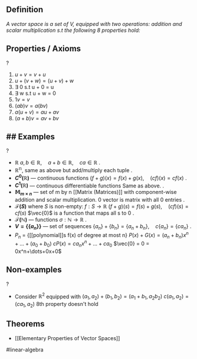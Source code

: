 ## Definition
*A vector space is a set of V, equipped with two operations: addition and scalar multiplication s.t the following 8 properties hold:*

## Properties / Axioms
?
1. $u + v = v + u$
2. $u + (v+w) = (u+v) + w$
3. $\exists$ 0 s.t u + 0 = u
4. $\exists$ w s.t u + w = 0
5. $1v = v$
6. $(ab)v = a(bv)$
7. $a(u+v) = au + av$
8. $(a+b)v = av + bv$
<!--SR:!2025-06-27,14,296-->

## ## Examples
?
- $\mathbb{R}$
	$a, b \in \mathbb{R}, \quad a + b \in \mathbb{R}, \quad c a \in \mathbb{R}$
.
- $\mathbb{R^n}$, same as above but add/multiply each tuple
.
- **$C^0(\mathbb{R})$** — continuous functions
	$(f+g)(x) = f(x) + g(x), \quad (c f)(x) = c f(x)$
‎.
- **$C^1(\mathbb{R})$** — continuous differentiable functions
  Same as above.
‎.
- **$\mathbb{M}_{m \times n}$** — set of m by n [[Matrix (Matrices)]]
	with component-wise addition and scalar multiplication.
	0 vector is matrix with all 0 entries
‎.
- **$\mathcal{F}(S)$** where $S$ is non-empty: $f : S \to \mathbb{R}$
	$(f+g)(s) = f(s) + g(s),\quad(c f)(s) = c f(s)$
	$\vec{0}$ is a function that maps all s to 0
‎.
- **$\mathcal{F}(\mathbb{N})$** — functions $\sigma : \mathbb{N} \to \mathbb{R}$
‎.
- **$V = \{ \{ a_n \} \}$** — set of sequences
	$\{ a_n \} + \{ b_n \} = \{ a_n + b_n \}, \quad c \{ a_n \} = \{ c a_n \}$
.
- $P_{n}$ = {[[polynomial]]s f(x) of degree at most n}
	$P(x) + G(x) = (a_{n}+b_{n})x^n+\dots+(a_{0}+b_{0})$
	$cP(x) = ca_{n}x^n+\dots+ca_{0}$
	$\vec{0} = 0 = 0x^n+\dots+0x+0$
<!--SR:!2025-06-29,16,296-->


## Non-examples
?
- Consider $\mathbb{R}^2$ equipped with
	$(a_{1},a_{2})+(b_{1},b_{2}) = (a_{1}+b_{1}, a_{2}b_{2})$
	$c(a_{1},a_{2})=(ca_{1},a_{2})$
	8th property doesn't hold
<!--SR:!2025-06-27,14,296-->


## Theorems
- [[Elementary Properties of Vector Spaces]]


#linear-algebra